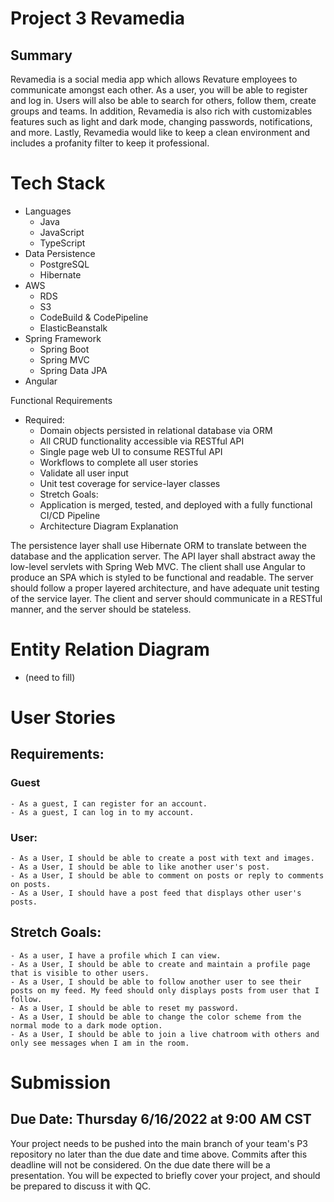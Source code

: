 # Project 3 Revamedia

## Summary
Revamedia is a social media app which allows Revature employees to communicate amongst each other. As a user, you will be able to register and log in. Users will also be able to search for others, follow them, create groups and teams. In addition, Revamedia is also rich with customizables features such as light and dark mode, changing passwords, notifications, and more. Lastly, Revamedia would like to keep a clean environment and includes a profanity filter to keep it professional.


# Tech Stack
- Languages
    - Java
    - JavaScript
    - TypeScript
- Data Persistence
    - PostgreSQL
    - Hibernate
- AWS
    - RDS
    - S3
    - CodeBuild & CodePipeline
    - ElasticBeanstalk
- Spring Framework
    - Spring Boot
    - Spring MVC
    - Spring Data JPA
- Angular


Functional Requirements
- Required:
    - Domain objects persisted in relational database via ORM
    - All CRUD functionality accessible via RESTful API
    - Single page web UI to consume RESTful API
    - Workflows to complete all user stories
    - Validate all user input
    - Unit test coverage for service-layer classes
    - Stretch Goals:
    - Application is merged, tested, and deployed with a fully functional CI/CD Pipeline
    - Architecture Diagram Explanation

The persistence layer shall use Hibernate ORM to translate between the database and the application server. The API layer shall abstract away the low-level servlets with Spring Web MVC. The client shall use Angular to produce an SPA which is styled to be functional and readable. The server should follow a proper layered architecture, and have adequate unit testing of the service layer. The client and server should communicate in a RESTful manner, and the server should be stateless.

# Entity Relation Diagram
- (need to fill)

# User Stories
## Requirements:
### Guest
    - As a guest, I can register for an account.
    - As a guest, I can log in to my account.
### User:
    - As a User, I should be able to create a post with text and images.
    - As a User, I should be able to like another user's post.
    - As a User, I should be able to comment on posts or reply to comments on posts.
    - As a User, I should have a post feed that displays other user's posts.

## Stretch Goals:
    - As a user, I have a profile which I can view.
    - As a User, I should be able to create and maintain a profile page that is visible to other users.
    - As a User, I should be able to follow another user to see their posts on my feed. My feed should only displays posts from user that I follow.
    - As a User, I should be able to reset my password.
    - As a User, I should be able to change the color scheme from the normal mode to a dark mode option.
    - As a User, I should be able to join a live chatroom with others and only see messages when I am in the room.
    
# Submission
## Due Date: Thursday 6/16/2022 at 9:00 AM CST

Your project needs to be pushed into the main branch of your team's P3 repository no later than the due date and time above. Commits after this deadline will not be considered. On the due date there will be a presentation. You will be expected to briefly cover your project, and should be prepared to discuss it with QC.
